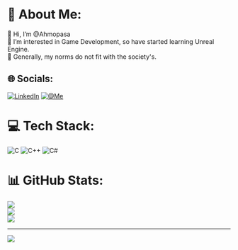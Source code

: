 # 💫 About Me:
👋 Hi, I’m @Ahmopasa<br>👀 I’m interested in Game Development, so have started learning Unreal Engine.<br>🌱 Generally, my norms do not fit with the society's. 


## 🌐 Socials:
[![LinkedIn](https://img.shields.io/badge/LinkedIn-%230077B5.svg?logo=linkedin&logoColor=white)](https://linkedin.com/in/ahmetkandemirpehlivanli) 
[![@Me](https://img.shields.io/badge/threejs-black?style=for-the-badge&logo=three.js&logoColor=white)](https://github.com/Ahmopasa/Me)

# 💻 Tech Stack:
![C](https://img.shields.io/badge/c-%2300599C.svg?style=for-the-badge&logo=c&logoColor=white) ![C++](https://img.shields.io/badge/c++-%2300599C.svg?style=for-the-badge&logo=c%2B%2B&logoColor=white) ![C#](https://img.shields.io/badge/c%23-%23239120.svg?style=for-the-badge&logo=c-sharp&logoColor=white)
# 📊 GitHub Stats:
![](https://github-readme-stats.vercel.app/api?username=Ahmopasa&theme=calm&hide_border=false&include_all_commits=true&count_private=true)<br/>
![](https://github-readme-streak-stats.herokuapp.com/?user=Ahmopasa&theme=calm&hide_border=false)<br/>
![](https://github-readme-stats.vercel.app/api/top-langs/?username=Ahmopasa&theme=calm&hide_border=false&include_all_commits=true&count_private=true&layout=compact)

---
[![](https://visitcount.itsvg.in/api?id=Ahmopasa&icon=5&color=10)](https://visitcount.itsvg.in)

<!-- Proudly created with GPRM ( https://gprm.itsvg.in ) -->
